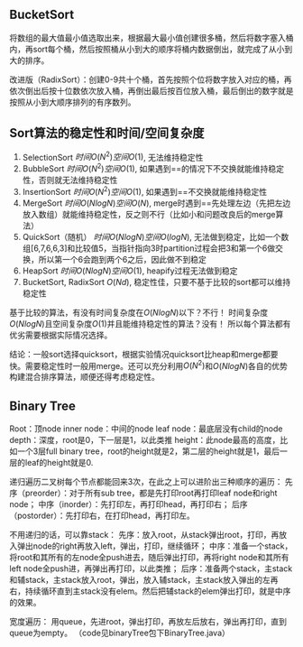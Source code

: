 ## BucketSort
将数组的最大值最小值选取出来，根据最大最小值创建很多桶，然后将数字塞入桶内，再sort每个桶，然后按照桶从小到大的顺序将桶内数据倒出，就完成了从小到大的排序。

改进版（RadixSort）：创建0-9共十个桶，首先按照个位将数字放入对应的桶，再依次倒出后按十位数依次放入桶，再倒出最后按百位放入桶，最后倒出的数字就是按照从小到大顺序排列的有序数列。

## Sort算法的稳定性和时间/空间复杂度
1. SelectionSort
   $时间O(N^2) 空间O(1)$, 无法维持稳定性
2. BubbleSort
   $时间O(N^2) 空间O(1)$, 如果遇到==的情况下不交换就能维持稳定性，否则就无法维持稳定性
3. InsertionSort
   $时间O(N^2) 空间O(1)$, 如果遇到==不交换就能维持稳定性
4. MergeSort
   $时间O(NlogN) 空间O(N)$, merge时遇到==先处理左边（先把左边放入数组）就能维持稳定性，反之则不行（比如小和问题改良后的merge算法）
5. QuickSort（随机）
   $时间O(NlogN) 空间O(logN)$, 无法做到稳定，比如一个数组[6,7,6,6,3]和比较值5，当指针指向3时partition过程会把3和第一个6做交换，所以第一个6会跑到两个6之后，因此做不到稳定
6. HeapSort
   $时间O(NlogN) 空间O(1)$, heapify过程无法做到稳定
7. BucketSort, RadixSort
   $O(Nd)$, 稳定性佳，只要不基于比较的sort都可以维持稳定性

基于比较的算法，有没有时间复杂度在$O(NlogN)$以下？不行！
时间复杂度$O(NlogN)$且空间复杂度$O(1)$并且能维持稳定性的算法？没有！
所以每个算法都有优劣需要根据实际情况选择。

结论：一般sort选择quicksort，根据实验情况quicksort比heap和merge都要快。需要稳定性时一般用merge。还可以充分利用$O(N^2)$和$O(NlogN)$各自的优势构建混合排序算法，顺便还得考虑稳定性。

## Binary Tree
Root：顶node
inner node：中间的node
leaf node：最底层没有child的node
depth：深度，root是0，下一层是1，以此类推
height：此node最高的高度，比如一个3层full binary tree，root的height就是2，第二层的height就是1，最后一层的leaf的height就是0.

递归遍历二叉树每个节点都能回来3次，在此之上可以进阶出三种顺序的遍历：
先序（preorder）：对于所有sub tree，都是先打印root再打印leaf node和right node；
中序（inorder）：先打印左，再打印head，再打印右；
后序（postorder）：先打印右，在打印head，再打印左。

不用递归的话，可以靠stack：
先序：放入root，从stack弹出root，打印，再放入弹出node的right再放入left，弹出，打印，继续循环；
中序：准备一个stack，将root和其所有的左node全push进去，随后弹出打印，再将right node和其所有left node全push进，再弹出再打印，以此类推；
后序：准备两个stack，主stack和辅stack，主stack放入root，弹出，放入辅stack，主stack放入弹出的左再右，持续循环直到主stack没有elem。然后把辅stack的elem弹出打印，就是中序的效果。

宽度遍历：
用queue，先进root，弹出打印，再放左后放右，弹出再打印，直到queue为empty。
（code见binaryTree包下BinaryTree.java）